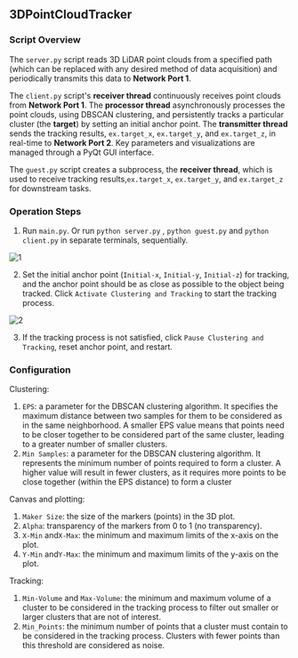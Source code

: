 ## 3DPointCloudTracker



### **Script Overview**

The `server.py` script reads 3D LiDAR point clouds from a specified path (which can be replaced with any desired method of data acquisition) and periodically transmits this data to **Network Port 1**.

The `client.py` script's **receiver thread** continuously receives point clouds from **Network Port 1**. The **processor thread** asynchronously processes the point clouds, using DBSCAN clustering, and persistently tracks a particular cluster (the **target**) by setting an initial anchor point. The **transmitter thread** sends the tracking results, `ex.target_x`, `ex.target_y`, and `ex.target_z`, in real-time to **Network Port 2**. Key parameters and visualizations are managed through a PyQt GUI interface.

The `guest.py` script creates a subprocess, the **receiver thread**, which is used to receive tracking results,`ex.target_x`, `ex.target_y`, and `ex.target_z` for downstream tasks.

### **Operation Steps**

1. Run `main.py`. Or run `python server.py` , `python guest.py` and `python client.py` in separate terminals, sequentially.

![1](https://github.com/Webersan/3DPointCloudTracker/assets/75790375/48630d52-be5a-4b5e-9cfa-b6259680ecda)

2. Set the initial anchor point (`Initial-x`, `Initial-y`, `Initial-z`) for tracking, and the anchor point should be as close as possible to the object being tracked. Click `Activate Clustering and Tracking` to start the tracking process.

![2](https://github.com/Webersan/3DPointCloudTracker/assets/75790375/82dd31d0-dbd1-44b5-b396-5f265e65f05a)

3. If the tracking process is not satisfied, click `Pause Clustering and Tracking`, reset anchor point, and restart.

### **Configuration** 

Clustering: 

1. `EPS`: a parameter for the DBSCAN clustering algorithm. It specifies the maximum distance between two samples for them to be considered as in the same neighborhood. A smaller EPS value means that points need to be closer together to be considered part of the same cluster, leading to a greater number of smaller clusters.
2. `Min Samples`: a parameter for the DBSCAN clustering algorithm. It represents the minimum number of points required to form a cluster. A higher value will result in fewer clusters, as it requires more points to be close together (within the EPS distance) to form a cluster

Canvas and plotting: 

1. `Maker Size`: the size of the markers (points) in the 3D plot. 
2. `Alpha`: transparency of the markers from 0 to 1 (no transparency).
3. `X-Min` and`X-Max`: the minimum and maximum limits of the x-axis on the plot.
4. `Y-Min` and`Y-Max`: the minimum and maximum limits of the y-axis on the plot.

Tracking:

1. `Min-Volume` and `Max-Volume`: the minimum and maximum volume of a cluster to be considered in the tracking process to filter out smaller or larger clusters that are not of interest.
2. `Min_Points`: the minimum number of points that a cluster must contain to be considered in the tracking process. Clusters with fewer points than this threshold are considered as noise.

